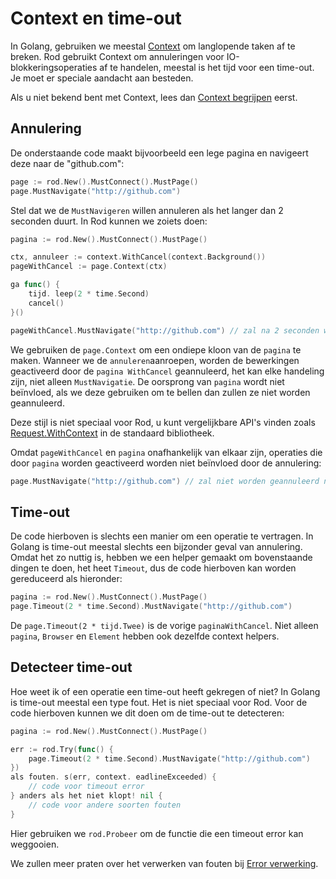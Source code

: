 # Context en time-out

In Golang, gebruiken we meestal [Context](https://golang.org/pkg/context/) om langlopende taken af te breken. Rod gebruikt Context om annuleringen voor IO-blokkeringsoperaties af te handelen, meestal is het tijd voor een time-out. Je moet er speciale aandacht aan besteden.

Als u niet bekend bent met Context, lees dan [Context begrijpen](understand-context.md) eerst.

## Annulering

De onderstaande code maakt bijvoorbeeld een lege pagina en navigeert deze naar de "github.com":

```go
page := rod.New().MustConnect().MustPage()
page.MustNavigate("http://github.com")
```

Stel dat we de `MustNavigeren` willen annuleren als het langer dan 2 seconden duurt. In Rod kunnen we zoiets doen:

```go
pagina := rod.New().MustConnect().MustPage()

ctx, annuleer := context.WithCancel(context.Background())
pageWithCancel := page.Context(ctx)

ga func() {
    tijd. leep(2 * time.Second)
    cancel()
}()

pageWithCancel.MustNavigate("http://github.com") // zal na 2 seconden worden geannuleerd
```

We gebruiken de `page.Context` om een ondiepe kloon van de `pagina` te maken. Wanneer we de `annuleren`aanroepen, worden de bewerkingen geactiveerd door de `pagina WithCancel` geannuleerd, het kan elke handeling zijn, niet alleen `MustNavigatie`. De oorsprong van `pagina` wordt niet beïnvloed, als we deze gebruiken om te bellen dan zullen ze niet worden geannuleerd.

Deze stijl is niet speciaal voor Rod, u kunt vergelijkbare API's vinden zoals [Request.WithContext](https://golang.org/pkg/net/http/#Request.WithContext) in de standaard bibliotheek.

Omdat `pageWithCancel` en `pagina` onafhankelijk van elkaar zijn, operaties die door `pagina` worden geactiveerd worden niet beïnvloed door de annulering:

```go
page.MustNavigate("http://github.com") // zal niet worden geannuleerd na 2 seconden
```

## Time-out

De code hierboven is slechts een manier om een operatie te vertragen. In Golang is time-out meestal slechts een bijzonder geval van annulering. Omdat het zo nuttig is, hebben we een helper gemaakt om bovenstaande dingen te doen, het heet `Timeout`, dus de code hierboven kan worden gereduceerd als hieronder:

```go
pagina := rod.New().MustConnect().MustPage()
page.Timeout(2 * time.Second).MustNavigate("http://github.com")
```

De `page.Timeout(2 * tijd.Twee)` is de vorige `paginaWithCancel`. Niet alleen `pagina`, `Browser` en `Element` hebben ook dezelfde context helpers.

## Detecteer time-out

Hoe weet ik of een operatie een time-out heeft gekregen of niet? In Golang is time-out meestal een type fout. Het is niet speciaal voor Rod. Voor de code hierboven kunnen we dit doen om de time-out te detecteren:

```go
pagina := rod.New().MustConnect().MustPage()

err := rod.Try(func() {
    page.Timeout(2 * time.Second).MustNavigate("http://github.com")
})
als fouten. s(err, context. eadlineExceeded) {
    // code voor timeout error
} anders als het niet klopt! nil {
    // code voor andere soorten fouten
}
```

Hier gebruiken we `rod.Probeer` om de functie die een timeout error kan weggooien.

We zullen meer praten over het verwerken van fouten bij [Error verwerking](error-handling.md).
